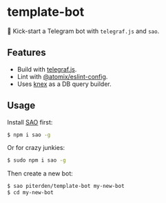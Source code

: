 # template-bot

🚀 Kick-start a Telegram bot with `telegraf.js` and `sao`.

## Features

- Build with [telegraf.js](https://github.com/telegraf/telegraf).
- Lint with [@atomix/eslint-config](https://github.com/atomixinteractions/eslint-config).
- Uses [knex](https://github.com/tgriesser/knex) as a DB query builder.

## Usage

Install [SAO](https://github.com/egoist/sao) first:

```sh
$ npm i sao -g
```

Or for crazy junkies:

```sh
$ sudo npm i sao -g
```

Then create a new bot:

```sh
$ sao piterden/template-bot my-new-bot
$ cd my-new-bot
```
